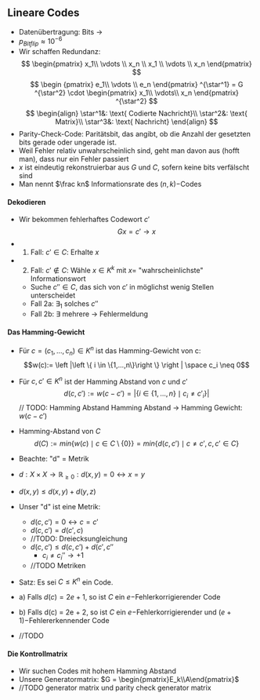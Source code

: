 ## Lineare Codes
- Datenübertragung: Bits $\to$ 
- $p_{Bitflip} \approx 10^{-6}$ 
- Wir schaffen Redundanz:
$$
\begin{pmatrix}
x_1\\
\vdots \\
x_n \\
x_1 \\
\vdots \\
x_n
\end{pmatrix}
$$
$$
\begin {pmatrix}
e_1\\
\vdots \\
e_n
\end{pmatrix}
^{\star^1} = G ^{\star^2}
\cdot \begin{pmatrix}
x_1\\
\vdots\\
x_n
\end{pmatrix}
^{\star^2}
$$
$$
\begin{align}
\star^1&: \text{ Codierte Nachricht}\\
\star^2&: \text{ Matrix}\\
\star^3&: \text{ Nachricht}
\end{align}
$$
- Parity-Check-Code: Paritätsbit, das angibt, ob die Anzahl der gesetzten bits gerade oder ungerade ist.
- Weil Fehler relativ unwahrscheinlich sind, geht man davon aus (hofft man), dass nur ein Fehler passiert
- $x$ ist eindeutig rekonstruierbar aus $G$ und $C$, sofern keine bits verfälscht sind
- Man nennt $\frac kn$ Informationsrate des $(n,k)-$Codes
#### Dekodieren
- Wir bekommen fehlerhaftes Codewort $c'$ 
$$Gx = c' \to x$$
- 1. Fall: $c'\in C$: Erhalte $x$
- 2. Fall: $c' \not \in C$: Wähle $x \in K^k$ mit $x =$ "wahrscheinlichste" Informationswort
	- Suche $c''\in C$, das sich von $c'$ in möglichst wenig Stellen unterscheidet
	- Fall 2a: $\exists_1$ solches $c''$
	- Fall 2b: $\exists$ mehrere $\to$ Fehlermeldung
#### Das Hamming-Gewicht
- Für $c = (c_1, ..., c_n) \in K^n$ ist das Hamming-Gewicht von c:
$$w(c):=  \left |\left \{
i \in \{1,...,n\}\right \} \right | \space  c_i \neq 0$$
- Für $c, c' \in K ^n$ ist der Hamming Abstand von $c$ und $c'$ 
$$d(c, c'):= w(c -c') = \left| \left \{ i \in \left \{ 1, ...,n\right \}\mid c_i \neq c'_i \right \} \right | $$
// TODO: Hamming Abstand
Hamming Abstand -> Hamming Gewicht: $w(c-c')$ 
- Hamming-Abstand von $C$
$$d(C) := min \big \{w(c) \mid c \in C \setminus \{0\}\big \} = min \big \{d(c,c')\mid c \neq c', c, c' \in C\big \}$$

- Beachte: $\text{"d" = Metrik}$ 
- $d: X \times X \to \mathbb R _{\ge 0}: d (x, y) = 0 \leftrightarrow x = y$ 
- $d(x, y) \le d(x, y) + d(y, z)$ 
- Unser $\text{"d"}$ ist eine Metrik:
	- $d (c, c') = 0 \leftrightarrow c = c'$
	- $d(c, c') = d (c', c)$
	- //TODO: Dreiecksungleichung
	- $d(c,c') \le d(c, c')+ d(c', c''$
		- $c_i \neq c_i'' \to +1$ 
	- //TODO Metriken
- Satz: Es sei $C \le K^n$ ein Code.
- a) Falls $d(c) = 2e+1$, so ist $C$ ein $e-$Fehlerkorrigierender Code
- b) Falls d(c) = 2e + 2, so ist $C$ ein $e-$Fehlerkorrigierender und $(e+1)-$Fehlererkennender Code
- //TODO 
#### Die Kontrollmatrix
- Wir suchen Codes mit hohem Hamming Abstand
- Unsere Generatormatrix: $G = \begin{pmatrix}E_k\\A\end{pmatrix}$
- //TODO generator matrix und parity check generator matrix